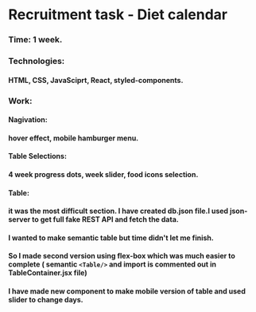 # Recruitment task - Diet calendar
### Time: 1 week.
### Technologies: 
#### HTML, CSS, JavaSciprt, React, styled-components.
### Work:
#### Nagivation: 
#### hover effect, mobile hamburger menu.
#### Table Selections:
#### 4 week progress dots, week slider, food icons selection.
#### Table: 
#### it was the most difficult section. I have created db.json file.I used json-server to get full fake REST API and fetch the data.
#### I wanted to make semantic table but time didn't let me finish. 
#### So I made second version using flex-box which was much easier to complete ( semantic `<Table/>` and import is commented out in TableContainer.jsx file)
#### I have made new component to make mobile version of table and used slider to change days.
